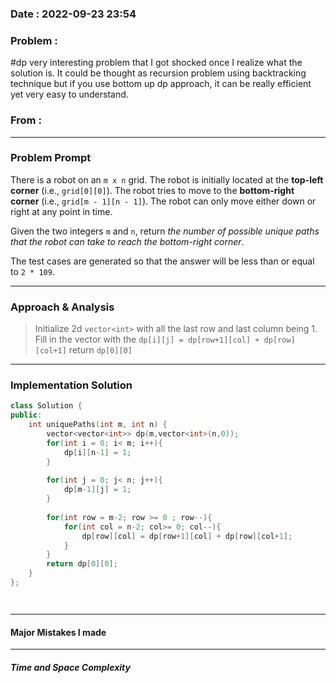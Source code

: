 ### Date :  2022-09-23 23:54

### Problem : 
#dp  very interesting problem that I got shocked once I realize what the solution is.
It could be thought as recursion problem using backtracking technique but  if you use bottom up dp approach, it can be really efficient yet very easy to understand.

### From :

---
### Problem Prompt
There is a robot on an `m x n` grid. The robot is initially located at the **top-left corner** (i.e., `grid[0][0]`). The robot tries to move to the **bottom-right corner** (i.e., `grid[m - 1][n - 1]`). The robot can only move either down or right at any point in time.

Given the two integers `m` and `n`, return _the number of possible unique paths that the robot can take to reach the bottom-right corner_.

The test cases are generated so that the answer will be less than or equal to `2 * 109`.


---
### Approach & Analysis
>Initialize 2d `vector<int>` with all the last row and last column being 1. Fill in the vector with the `dp[i][j] = dp[row+1][col] + dp[row][col+1]`
>return `dp[0][0]` 

---
### Implementation Solution
```cpp
class Solution {
public:
    int uniquePaths(int m, int n) {
        vector<vector<int>> dp(m,vector<int>(n,0));
        for(int i = 0; i< m; i++){
            dp[i][n-1] = 1;
        }
        
        for(int j = 0; j< n; j++){
            dp[m-1][j] = 1;
        }
        
        for(int row = m-2; row >= 0 ; row--){
            for(int col = n-2; col>= 0; col--){
                dp[row][col] = dp[row+1][col] + dp[row][col+1];
            }
        }
        return dp[0][0];
    }
};




```
---
#### Major Mistakes I made



---
##### Time and Space Complexity


